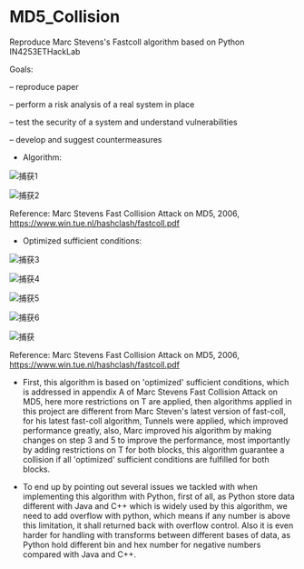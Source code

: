# MD5_Collision
Reproduce Marc Stevens's Fastcoll algorithm based on Python
IN4253ETHackLab


Goals:

– reproduce paper

– perform a risk analysis of a real system in place

– test the security of a system and understand vulnerabilities

– develop and suggest countermeasures

- Algorithm:


![捕获1](https://user-images.githubusercontent.com/79078851/113065645-7f8f3100-91b9-11eb-84e0-244745fa0f0e.PNG)

![捕获2](https://user-images.githubusercontent.com/79078851/113065647-80c05e00-91b9-11eb-8a80-de0111cd366c.PNG)

Reference: Marc Stevens Fast Collision Attack on MD5, 2006, https://www.win.tue.nl/hashclash/fastcoll.pdf

- Optimized sufficient conditions:

![捕获3](https://user-images.githubusercontent.com/79078851/113065894-e7de1280-91b9-11eb-9c2b-b49cf9150390.PNG)

![捕获4](https://user-images.githubusercontent.com/79078851/113065895-e876a900-91b9-11eb-87bd-e0ed98af533a.PNG)

![捕获5](https://user-images.githubusercontent.com/79078851/113065896-e876a900-91b9-11eb-989f-2a07c3f54c56.PNG)

![捕获6](https://user-images.githubusercontent.com/79078851/113065898-e90f3f80-91b9-11eb-861a-e7dd16de89bb.PNG)

![捕获](https://user-images.githubusercontent.com/79078851/113065950-f9271f00-91b9-11eb-9b82-4d3d1d03f0ef.PNG)

Reference: Marc Stevens Fast Collision Attack on MD5, 2006, https://www.win.tue.nl/hashclash/fastcoll.pdf

- First, this algorithm is based on 'optimized' sufficient conditions, which is addressed in appendix A of Marc Stevens Fast Collision Attack on MD5, here more restrictions on T are applied, then algorithms applied in this project are different from Marc Steven's latest version of fast-coll, for his latest fast-coll algorithm, Tunnels were applied,  which improved performance greatly, also, Marc improved his algorithm by making changes on step 3 and 5 to improve the performance, most importantly by adding restrictions on T  for both blocks, this algorithm guarantee a collision if all 'optimized' sufficient conditions are fulfilled for both blocks.

- To end up by pointing out several issues we tackled with when implementing this algorithm with Python, first of all, as Python store data different with Java and C++ which is  widely used by this algorithm, we need to add overflow with python, which means if any number is above this limitation, it shall returned back with overflow control. Also it is  even harder for handling with transforms between different bases of data, as Python hold different bin and hex number for negative numbers compared with Java and C++.

